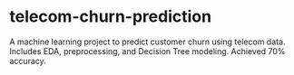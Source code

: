 # telecom-churn-prediction
A machine learning project to predict customer churn using telecom data. Includes EDA, preprocessing, and Decision Tree modeling. Achieved 70% accuracy.
